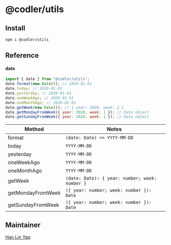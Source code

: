 # @codler/utils

## Install

```bash
npm i @codler/utils
```

## Reference

#### date

```js
import { date } from "@codler/utils";
date.format(new Date()); // 2020-01-01
date.today; // 2020-01-01
date.yesterday; // 2020-01-01
date.oneWeekAgo; // 2020-01-01
date.oneMonthAgo; // 2020-01-01
date.getWeek(new Date()); // { year: 2020, week: 1 }
date.getMondayFromWeek({ year: 2020, week: 1 }); // Date object
date.getSundayFromWeek({ year: 2020, week: 1 }); // Date object
```

| Method            | Notes                                          |
| ----------------- | ---------------------------------------------- |
| format            | `(date: Date) => YYYY-MM-DD`                   |
| today             | `YYYY-MM-DD`                                   |
| yesterday         | `YYYY-MM-DD`                                   |
| oneWeekAgo        | `YYYY-MM-DD`                                   |
| oneMonthAgo       | `YYYY-MM-DD`                                   |
| getWeek           | `(date: Date): { year: number; week: number }` |
| getMondayFromWeek | `({ year: number; week: number }): Date`       |
| getSundayFromWeek | `({ year: number; week: number }): Date`       |

## Maintainer

[Han Lin Yap](https://github.com/codler)
